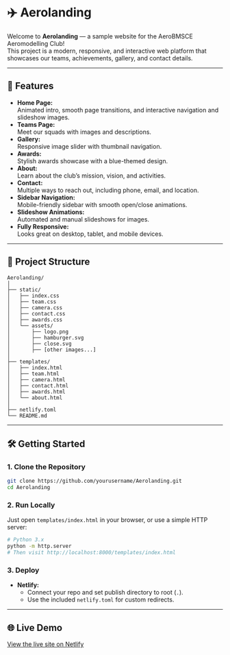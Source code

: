 # ✈️ Aerolanding

Welcome to **Aerolanding** — a sample website for the AeroBMSCE Aeromodelling Club!  
This project is a modern, responsive, and interactive web platform that showcases our teams, achievements, gallery, and contact details.

---

## 🚀 Features

- **Home Page:**  
  Animated intro, smooth page transitions, and interactive navigation and slideshow images.
- **Teams Page:**  
  Meet our squads with images and descriptions.
- **Gallery:**  
  Responsive image slider with thumbnail navigation.
- **Awards:**  
  Stylish awards showcase with a blue-themed design.
- **About:**  
  Learn about the club’s mission, vision, and activities.
- **Contact:**  
  Multiple ways to reach out, including phone, email, and location.
- **Sidebar Navigation:**  
  Mobile-friendly sidebar with smooth open/close animations.
- **Slideshow Animations:**  
  Automated and manual slideshows for images.
- **Fully Responsive:**  
  Looks great on desktop, tablet, and mobile devices.

---


## 📁 Project Structure

```
Aerolanding/
│
├── static/
│   ├── index.css
│   ├── team.css
│   ├── camera.css
│   ├── contact.css
│   ├── awards.css
│   └── assets/
│       ├── logo.png
│       ├── hamburger.svg
│       ├── close.svg
│       ├── [other images...]
│
├── templates/
│   ├── index.html
│   ├── team.html
│   ├── camera.html
│   ├── contact.html
│   ├── awards.html
│   └── about.html
│
├── netlify.toml
└── README.md
```

---

## 🛠️ Getting Started

### **1. Clone the Repository**

```bash
git clone https://github.com/yourusername/Aerolanding.git
cd Aerolanding
```

### **2. Run Locally**

Just open `templates/index.html` in your browser, or use a simple HTTP server:

```bash
# Python 3.x
python -m http.server
# Then visit http://localhost:8000/templates/index.html
```

### **3. Deploy**

- **Netlify:**  
  - Connect your repo and set publish directory to root (`.`).
  - Use the included `netlify.toml` for custom redirects.

---

## 🌐 Live Demo

[View the live site on Netlify](https://aerolanding.netlify.app/)  
